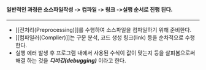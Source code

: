 #### 일반적인 과정은 소스파일작성 -> 컴파일 -> 링크 ->실행 순서로 진행 된다. ####
_________

- [[전처리(Preprocessing)]]를 수행하여 소스파일을 컴파일하기 위해 준비한다.
- [[컴파일러(Complier)]]는 구문 분석, 코드 생성 링크(link) 등을 순차적으로 수행한다.
- 실행 에러 발생 후 프로그램 내에서 사용된 수식이 값이 맞는지 등을 살펴봄으로써 해결 하는 것을 ***디버깅(debugging)*** 이라고 한다.